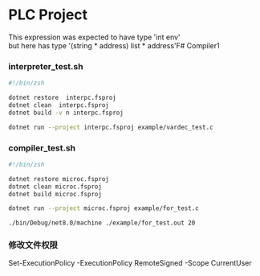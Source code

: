 # PLC Project

This expression was expected to have type
    'int env'    
but here has type
    '(string * address) list * address'F# Compiler1

### interpreter_test.sh
``` sh
#!/bin/zsh

dotnet restore  interpc.fsproj
dotnet clean  interpc.fsproj
dotnet build -v n interpc.fsproj

dotnet run --project interpc.fsproj example/vardec_test.c
```

### compiler_test.sh
``` sh
#!/bin/zsh

dotnet restore microc.fsproj
dotnet clean microc.fsproj
dotnet build microc.fsproj

dotnet run --project microc.fsproj example/for_test.c

./bin/Debug/net8.0/machine ./example/for_test.out 20

```
### 修改文件权限
Set-ExecutionPolicy -ExecutionPolicy RemoteSigned -Scope CurrentUser

